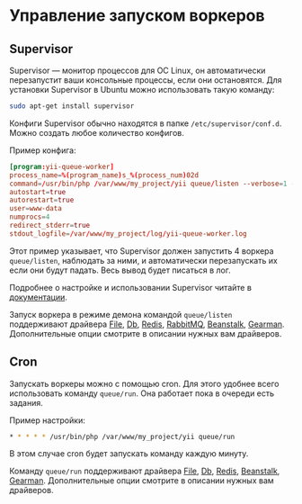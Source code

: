 Управление запуском воркеров
============================

Supervisor
----------

Supervisor — монитор процессов для ОС Linux, он автоматически перезапустит ваши консольные процессы,
если они остановятся. Для установки Supervisor в Ubuntu можно использовать такую команду:

```sh
sudo apt-get install supervisor
```

Конфиги Supervisor обычно находятся в папке `/etc/supervisor/conf.d`. Можно создать любое количество
конфигов.

Пример конфига:

```conf
[program:yii-queue-worker]
process_name=%(program_name)s_%(process_num)02d
command=/usr/bin/php /var/www/my_project/yii queue/listen --verbose=1 --color=0
autostart=true
autorestart=true
user=www-data
numprocs=4
redirect_stderr=true
stdout_logfile=/var/www/my_project/log/yii-queue-worker.log
```

Этот пример указывает, что Supervisor должен запустить 4 воркера `queue/listen`, наблюдать за ними,
и автоматически перезапускать их если они будут падать. Весь вывод будет писаться в лог.

Подробнее о настройке и использовании Supervisor читайте в [документации](http://supervisord.org).

Запуск воркера в режиме демона командой `queue/listen` поддерживают драйвера [File], [Db], [Redis],
[RabbitMQ], [Beanstalk], [Gearman]. Дополнительные опции смотрите в описании нужных вам драйверов.

[File]: driver-file.md
[Db]: driver-db.md
[Redis]: driver-redis.md
[RabbitMQ]: driver-amqp.md
[Beanstalk]: driver-beanstalk.md
[Gearman]: driver-gearman.md

Cron
----

Запускать воркеры можно с помощью cron. Для этого удобнее всего использовать команду `queue/run`.
Она работает пока в очереди есть задания.

Пример настройки: 

```sh
* * * * * /usr/bin/php /var/www/my_project/yii queue/run
```

В этом случае cron будет запускать команду каждую минуту.

Команду `queue/run` поддерживают драйвера [File], [Db], [Redis], [Beanstalk], [Gearman].
Дополнительные опции смотрите в описании нужных вам драйверов.

[File]: driver-file.md
[Db]: driver-db.md
[Redis]: driver-redis.md
[Beanstalk]: driver-beanstalk.md
[Gearman]: driver-gearman.md

